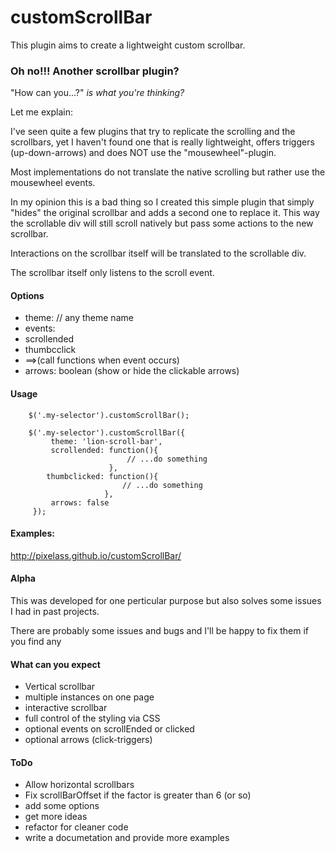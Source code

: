 # customScrollBar

This plugin aims to create a lightweight custom scrollbar.

### Oh no!!! Another scrollbar plugin?

"How can you...?" *is what you're thinking?*

Let me explain:

I've seen quite a few plugins that try to replicate the scrolling and
the scrollbars, yet I haven't found one that is really lightweight,
offers triggers (up-down-arrows) and does NOT use the
"mousewheel"-plugin.

Most implementations do not translate the native scrolling but rather
use the mousewheel events.

In my opinion this is a bad thing so I created this simple plugin
that simply "hides" the original scrollbar and adds a second one to
replace it. This way the scrollable div will still scroll natively but
pass some actions to the new scrollbar.

Interactions on the scrollbar itself will be translated to the
scrollable div.

The scrollbar itself only listens to the scroll event.

#### Options

* theme: // any theme name
* events:
 * scrollended
 * thumbcclick
 * ==>(call functions when event occurs)
* arrows: boolean (show or hide the clickable arrows)


#### Usage
		$('.my-selector').customScrollBar();

		$('.my-selector').customScrollBar({
			 theme: 'lion-scroll-bar',
			 scrollended: function(){
                              // ...do something
                          },
            thumbclicked: function(){
                             // ...do something
                         },
			 arrows: false
		 });
		 
		 
#### Examples:

http://pixelass.github.io/customScrollBar/

#### Alpha

This was developed for one perticular purpose but also solves some
issues I had in past projects.

There are probably some issues and bugs and I'll be happy to fix them
if you find any


#### What can you expect

* Vertical scrollbar
* multiple instances on one page
* interactive scrollbar
* full control of the styling via CSS
* optional events on scrollEnded or clicked
* optional arrows (click-triggers)

#### ToDo

* Allow horizontal scrollbars
* Fix scrollBarOffset if the factor is greater than 6 (or so)
* add some options
* get more ideas
* refactor for cleaner code
* write a documetation and provide more examples
